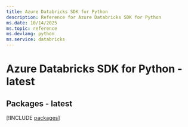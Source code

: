 ```yaml
---
title: Azure Databricks SDK for Python
description: Reference for Azure Databricks SDK for Python
ms.date: 10/14/2025
ms.topic: reference
ms.devlang: python
ms.service: databricks
---
```

# Azure Databricks SDK for Python - latest
## Packages - latest
[!INCLUDE [packages](databricks-index.md)]